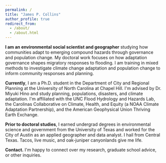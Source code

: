 ```yaml
---
permalink: /
title: "James P. Collins"
author_profile: true
redirect_from: 
  - /about/
  - /about.html
---
```


**I am an environmental social scientist and geographer** studying how communities adapt to emerging compound hazards through governance and population change. My doctoral work focuses on how adaptation governance shapes migratory responses to flooding. I am training in mixed methods to investigate climate change adaptation and population change to inform community responses and planning.

**Currently**, I am a Ph.D. student in the Department of City and Regional Planning at the University of North Carolina at Chapel Hill. I'm advised by Dr. Miyuki Hino and study planning, populations, disasters, and climate adaptation. I'm affiliated with the UNC Flood Hydrology and Hazards Lab, the Carolinas Collaborative on Climate, Health, and Equity (a NOAA Climate Adaptation Partnership), and the American Geophysical Union Thriving Earth Exchange.

**Prior to doctoral studies**, I earned undergrad degrees in environmental science and government from the University of Texas and worked for the City of Austin as an applied geographer and data analyst. I hail from Central Texas. Tacos, live music, and oak-juniper canyonlands give me life.

**Contact.** I'm happy to connect over my research, graduate school advice, or other inquiries.
